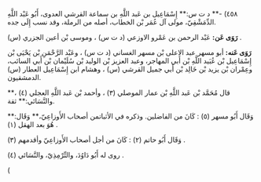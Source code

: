 ٤٥٨) -** د ت س:** إِسْمَاعِيل بن عَبد اللَّهِ بن سماعة القرشي العدوى، أَبُو عَبْد اللَّهِ الدِّمَشْقِيّ، مولى آل عُمَر بْن الخطاب، أصله من الرملة، وقد نسب إِلَى جده.

**رَوَى عَن:** عَبْد الرحمن بن عَمْرو الاوزعي (د ت س) ، وموسى بْن أعين الجزري (س) .

**رَوَى عَنه:** أبو مسهر عبد الاعلى بْن مسهر الغساني (د ت س) ، وعَبْد الرَّحْمَنِ بْن يَحْيَى بْن إِسْمَاعِيل بْن عُبَيد اللَّهِ بْن أَبي المهاجر، وعبد العزيز بْن الوليد بْن سُلَيْمان بْن أَبي السائب، وعِمْران بْن يزيد بْن خَالِد بْن أَبي جميل القرشي (س) ، وهشام ابن إِسْمَاعِيل العطار (س) الدمشقيون.

قال مُحَمَّد بْن عَبد اللَّهِ بْن عمار الموصلي (٣) ، وأحمد بْن عَبد اللَّهِ العجلي (٤) ،** والنَّسَائي:** ثقة.

وَقَال أَبُو مسهر (٥) : كَانَ من الفاضلين. وذكره في الأثباتمن أصحاب الأَوزاعِيّ،** وَقَال:** هُوَ بعد الهقل (١) .

وَقَال أَبُو حاتم (٢) : كَانَ من أجل أصحاب الأَوزاعِيّ وأقدمهم (٣) .

روى له أَبُو دَاوُدَ، والتِّرْمِذِيّ، والنَّسَائي (٤) .

(